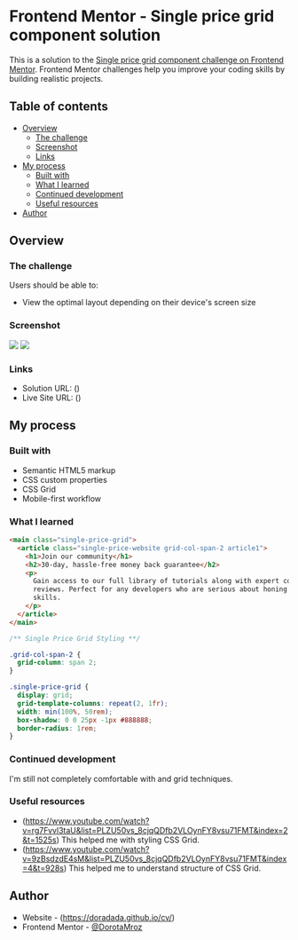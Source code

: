 # Frontend Mentor - Single price grid component solution

This is a solution to the [Single price grid component challenge on Frontend Mentor](https://www.frontendmentor.io/challenges/single-price-grid-component-5ce41129d0ff452fec5abbbc). Frontend Mentor challenges help you improve your coding skills by building realistic projects.

## Table of contents

- [Overview](#overview)
  - [The challenge](#the-challenge)
  - [Screenshot](#screenshot)
  - [Links](#links)
- [My process](#my-process)
  - [Built with](#built-with)
  - [What I learned](#what-i-learned)
  - [Continued development](#continued-development)
  - [Useful resources](#useful-resources)
- [Author](#author)

## Overview

### The challenge

Users should be able to:

- View the optimal layout depending on their device's screen size

### Screenshot

![](images/screenshotDesktop.jpg)
![](images/screenshotMobile.jpg)

### Links

- Solution URL: ()
- Live Site URL: ()

## My process

### Built with

- Semantic HTML5 markup
- CSS custom properties
- CSS Grid
- Mobile-first workflow

### What I learned

```html
<main class="single-price-grid">
  <article class="single-price-website grid-col-span-2 article1">
    <h1>Join our community</h1>
    <h2>30-day, hassle-free money back guarantee</h2>
    <p>
      Gain access to our full library of tutorials along with expert code
      reviews. Perfect for any developers who are serious about honing their
      skills.
    </p>
  </article>
</main>
```

```css
/** Single Price Grid Styling **/

.grid-col-span-2 {
  grid-column: span 2;
}

.single-price-grid {
  display: grid;
  grid-template-columns: repeat(2, 1fr);
  width: min(100%, 50rem);
  box-shadow: 0 0 25px -1px #888888;
  border-radius: 1rem;
}
```

### Continued development

I'm still not completely comfortable with and grid techniques.

### Useful resources

- (https://www.youtube.com/watch?v=rg7Fvvl3taU&list=PLZU50vs_8cjqQDfb2VLOynFY8vsu71FMT&index=2&t=1525s)
  This helped me with styling CSS Grid.
- (https://www.youtube.com/watch?v=9zBsdzdE4sM&list=PLZU50vs_8cjqQDfb2VLOynFY8vsu71FMT&index=4&t=928s)
  This helped me to understand structure of CSS Grid.

## Author

- Website - (https://doradada.github.io/cv/)
- Frontend Mentor - [@DorotaMroz](https://www.frontendmentor.io/profile/DorotaMroz)
